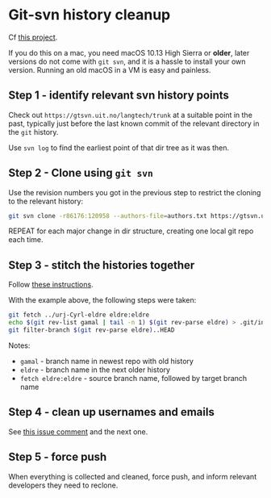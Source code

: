 # Git-svn history cleanup

Cf [this project](https://github.com/orgs/giellalt/projects/3).

If you do this on a mac, you need macOS 10.13 High Sierra or __older__, later
versions do not come with `git svn`, and it is a hassle to install your own
version. Running an old macOS in a VM is easy and painless.

## Step 1 - identify relevant svn history points

Check out `https://gtsvn.uit.no/langtech/trunk` at a suitable point in the past,
typically just before the last known commit of the relevant directory in the `git`
history.

Use `svn log` to find the earliest point of that dir tree as it was then.

## Step 2 - Clone using `git svn`

Use the revision numbers you got in the previous step to restrict the cloning to
the relevant history:

```sh
git svn clone -r86176:120958 --authors-file=authors.txt https://gtsvn.uit.no/langtech/trunk/gtcore/gtdshared/urj-Cyrl/
```

REPEAT for each major change in dir structure, creating one local git repo each
time.

## Step 3 - stitch the histories together

Follow [these instructions](https://stackoverflow.com/questions/3219713/how-to-concatenate-two-git-histories).

With the example above, the following steps were taken:

```sh
git fetch ../urj-Cyrl-eldre eldre:eldre
echo $(git rev-list gamal | tail -n 1) $(git rev-parse eldre) > .git/info/grafts
git filter-branch $(git rev-parse eldre)..HEAD
```

Notes:
- `gamal` - branch name in newest repo with old history
- `eldre` - branch name in the next older history
- `fetch eldre:eldre` - source branch name, followed by target branch name

## Step 4 - clean up usernames and emails

See [this issue comment](https://github.com/giellalt/giella-core/issues/20#issuecomment-1135506061)
and the next one.

## Step 5 - force push

When everything is collected and cleaned, force push, and inform relevant
developers they need to reclone.
